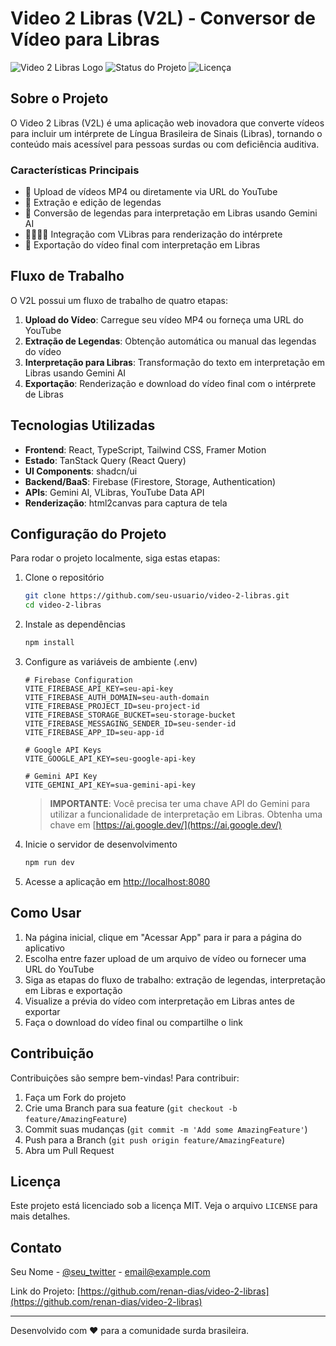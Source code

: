 
# Video 2 Libras (V2L) - Conversor de Vídeo para Libras

![Video 2 Libras Logo](https://img.shields.io/badge/V2L-Video%202%20Libras-blue)
![Status do Projeto](https://img.shields.io/badge/status-em%20desenvolvimento-yellow)
![Licença](https://img.shields.io/badge/licença-MIT-green)

## Sobre o Projeto

O Video 2 Libras (V2L) é uma aplicação web inovadora que converte vídeos para incluir um intérprete de Língua Brasileira de Sinais (Libras), tornando o conteúdo mais acessível para pessoas surdas ou com deficiência auditiva.

### Características Principais

- 🎥 Upload de vídeos MP4 ou diretamente via URL do YouTube
- 📝 Extração e edição de legendas
- 🔄 Conversão de legendas para interpretação em Libras usando Gemini AI
- 👨‍👩‍👧‍👦 Integração com VLibras para renderização do intérprete
- 💾 Exportação do vídeo final com interpretação em Libras

## Fluxo de Trabalho

O V2L possui um fluxo de trabalho de quatro etapas:

1. **Upload do Vídeo**: Carregue seu vídeo MP4 ou forneça uma URL do YouTube
2. **Extração de Legendas**: Obtenção automática ou manual das legendas do vídeo
3. **Interpretação para Libras**: Transformação do texto em interpretação em Libras usando Gemini AI
4. **Exportação**: Renderização e download do vídeo final com o intérprete de Libras

## Tecnologias Utilizadas

- **Frontend**: React, TypeScript, Tailwind CSS, Framer Motion
- **Estado**: TanStack Query (React Query)
- **UI Components**: shadcn/ui
- **Backend/BaaS**: Firebase (Firestore, Storage, Authentication)
- **APIs**: Gemini AI, VLibras, YouTube Data API
- **Renderização**: html2canvas para captura de tela

## Configuração do Projeto

Para rodar o projeto localmente, siga estas etapas:

1. Clone o repositório
   ```bash
   git clone https://github.com/seu-usuario/video-2-libras.git
   cd video-2-libras
   ```

2. Instale as dependências
   ```bash
   npm install
   ```

3. Configure as variáveis de ambiente (.env)
   ```
   # Firebase Configuration
   VITE_FIREBASE_API_KEY=seu-api-key
   VITE_FIREBASE_AUTH_DOMAIN=seu-auth-domain
   VITE_FIREBASE_PROJECT_ID=seu-project-id
   VITE_FIREBASE_STORAGE_BUCKET=seu-storage-bucket
   VITE_FIREBASE_MESSAGING_SENDER_ID=seu-sender-id
   VITE_FIREBASE_APP_ID=seu-app-id

   # Google API Keys
   VITE_GOOGLE_API_KEY=seu-google-api-key

   # Gemini API Key
   VITE_GEMINI_API_KEY=sua-gemini-api-key
   ```

   > **IMPORTANTE**: Você precisa ter uma chave API do Gemini para utilizar a funcionalidade de interpretação em Libras. Obtenha uma chave em [https://ai.google.dev/](https://ai.google.dev/)

4. Inicie o servidor de desenvolvimento
   ```bash
   npm run dev
   ```

5. Acesse a aplicação em [http://localhost:8080](http://localhost:8080)

## Como Usar

1. Na página inicial, clique em "Acessar App" para ir para a página do aplicativo
2. Escolha entre fazer upload de um arquivo de vídeo ou fornecer uma URL do YouTube
3. Siga as etapas do fluxo de trabalho: extração de legendas, interpretação em Libras e exportação
4. Visualize a prévia do vídeo com interpretação em Libras antes de exportar
5. Faça o download do vídeo final ou compartilhe o link

## Contribuição

Contribuições são sempre bem-vindas! Para contribuir:

1. Faça um Fork do projeto
2. Crie uma Branch para sua feature (`git checkout -b feature/AmazingFeature`)
3. Commit suas mudanças (`git commit -m 'Add some AmazingFeature'`)
4. Push para a Branch (`git push origin feature/AmazingFeature`)
5. Abra um Pull Request

## Licença

Este projeto está licenciado sob a licença MIT. Veja o arquivo `LICENSE` para mais detalhes.

## Contato

Seu Nome - [@seu_twitter](https://twitter.com/seu_twitter) - email@example.com

Link do Projeto: [https://github.com/renan-dias/video-2-libras](https://github.com/renan-dias/video-2-libras)

---

Desenvolvido com ❤️ para a comunidade surda brasileira.
